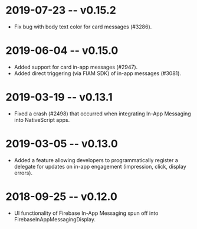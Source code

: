 # 2019-07-23 -- v0.15.2
- Fix bug with body text color for card messages (#3286).

# 2019-06-04 -- v0.15.0
- Added support for card in-app messages (#2947).
- Added direct triggering (via FIAM SDK) of in-app messages (#3081).

# 2019-03-19 -- v0.13.1
- Fixed a crash (#2498) that occurred when integrating In-App Messaging into NativeScript apps.

# 2019-03-05 -- v0.13.0
- Added a feature allowing developers to programmatically register a delegate for updates on in-app engagement (impression, click, display errors).

# 2018-09-25 -- v0.12.0
- UI functionality of Firebase In-App Messaging spun off into FirebaseInAppMessagingDisplay.
